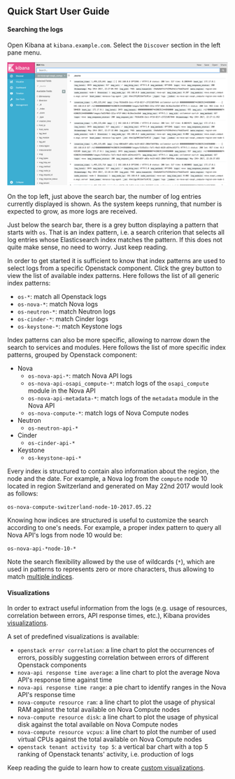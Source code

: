 ## Quick Start User Guide

#### Searching the logs
Open Kibana at `kibana.example.com`. Select the `Discover` section in the left pane menu.

![discover logs](../img/discover-logs.png)

On the top left, just above the search bar, the number of log entries currently displayed is shown. As the system keeps running, that number is expected to grow, as more logs are received.

Just below the search bar, there is a grey button displaying a pattern that starts with `os`. That is an index pattern, i.e. a search criterion that selects all log entries whose Elasticsearch index matches the pattern. If this does not quite make sense, no need to worry. Just keep reading.

In order to get started it is sufficient to know that index patterns are used to select logs from a specific Openstack component. Click the grey button to view the list of available index patterns.
Here follows the list of all generic index patterns:

+ `os-*`: match all Openstack logs
+ `os-nova-*`: match Nova logs
+ `os-neutron-*`: match Neutron logs
+ `os-cinder-*`: match Cinder logs
+ `os-keystone-*`: match Keystone logs

Index patterns can also be more specific, allowing to narrow down the search to services and modules. Here follows the list of more specific index patterns, grouped by Openstack component:

+ Nova
    - `os-nova-api-*`: match Nova API logs
    - `os-nova-api-osapi_compute-*`: match logs of the `osapi_compute` module in the Nova API
    - `os-nova-api-metadata-*`: match logs of the `metadata` module in the Nova API
    - `os-nova-compute-*`: match logs of Nova Compute nodes
+ Neutron
    - `os-neutron-api-*`
+ Cinder
    - `os-cinder-api-*`
+ Keystone
    - `os-keystone-api-*`

Every index is structured to contain also information about the region, the node and the date. For example, a Nova log from the `compute` node 10 located in region Switzerland and generated on May 22nd 2017 would look as follows:

    os-nova-compute-switzerland-node-10-2017.05.22

Knowing how indices are structured is useful to customize the search according to one's needs. For example, a proper index pattern to query all Nova API's logs from node 10 would be:

    os-nova-api-*node-10-*

Note the search flexibility allowed by the use of wildcards (`*`), which are used in patterns to represents zero or more characters, thus allowing to match [multiple indices][1].
#### Visualizations
In order to extract useful information from the logs (e.g. usage of resources, correlation between errors, API response times, etc.), Kibana provides [visualizations][2].

A set of predefined visualizations is available:

+ `openstack error correlation`: a line chart to plot the occurrences of errors, possibly suggesting correlation between errors of different Openstack components
+ `nova-api response time average`: a line chart to plot the average Nova API's response time against time
+ `nova-api response time range`: a pie chart to identify ranges in the Nova API's response time
+ `nova-compute resource ram`: a line chart to plot the usage of physical RAM against the total available on Nova Compute nodes
+ `nova-compute resource disk`: a line chart to plot the usage of physical disk against the total available on Nova Compute nodes
+ `nova-compute resource vcpus`: a line chart to plot the number of used virtual CPUs against the total available on Nova Compute nodes
+ `openstack tenant activity top 5`: a vertical bar chart with a top 5 ranking of Openstack tenants' activity, i.e. production of logs

Keep reading the guide to learn how to create [custom visualizations](kibana-visual.md).

[1]:https://www.elastic.co/guide/en/elasticsearch/reference/5.x/multi-index.html
[2]:https://www.elastic.co/guide/en/kibana/5.x/visualize.html
